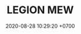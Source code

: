 ---
layout: teamCard3
permalink: /team/:title.html
categories: LJ06 LIJ2 LIJ3 LIJ7 
maincover: /assets/logos/LGN.png
puntosLJMAYO24: 17
date: 2020-08-28 10:29:20 +0700
title: LEGION MEW
route: /liga-naranja
tag: johto042024
color: black
puntosLJ202404: 12
grupo: sur
background: '#F16C38'
cover: /assets/backCard.png
team: LEGION MEW
ID: LGNM
puntos: 1
pj: 1
#PARTIDO 2
j2: RONDA 2
maincover2: /assets/logos/DFS.png
p2: MEW
pp2: PEARL
bg2: rock rock
r2: 0
rr2: 0
pt2: 0
pj2: 0
#PARTIDO 3
maincover3: /assets/logos/TSA.png
j3: RONDA 3
p3: MEW
pp3: TSA
bg3: rock rock
r3: 0
rr3: 0
pt3: 0
pj3: 0

#PARTIDO 7
j7: RONDA 7
maincover7: /assets/logos/TA.png
p7: MEW
pp7: TA
bg7: rock rock
r7: 0
rr7: 0
pt7: 0
pj7: 0

---